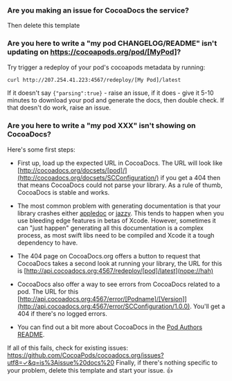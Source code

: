 ### Are you making an issue for CocoaDocs the service? 

Then delete this template

### Are you here to write a "my pod CHANGELOG/README" isn't updating on https://cocoapods.org/pod/[MyPod]?

Try trigger a redeploy of your pod's cocoapods metadata by running:

```sh
curl http://207.254.41.223:4567/redeploy/[My Pod]/latest
```

If it doesn't say `{"parsing":true}` - raise an issue, if it does - give it 5-10 minutes to download your pod and generate the docs, then double check. If that doesn't do work, raise an issue.

### Are you here to write a "my pod XXX" isn't showing on CocoaDocs?

Here's some first steps:

* First up, load up the expected URL in CocoaDocs. The URL will look like [http://cocoadocs.org/docsets/[pod]/](http://cocoadocs.org/docsets/SCConfiguration/) if you get a 404 then that means CocoaDocs could not parse your library. 
  As a rule of thumb, CocoaDocs is stable and works. 
  
* The most common problem with generating documentation is that your library crashes either [appledoc](http://appledoc.gentlebytes.com/appledoc/) or [jazzy](https://github.com/realm/jazzy). This tends to happen when you use bleeding edge features in betas of Xcode. However, sometimes it can "just happen" generating all this documentation is a complex process, as most swift libs need to be compiled and Xcode it a tough dependency to have.

* The 404 page on CocoaDocs.org offers a button to request that CocoaDocs takes a second look at running your library, the URL for this is [http://api.cocoadocs.org:4567/redeploy/[pod]/latest](nope://hah)
  
* CocoaDocs also offer a way to see errors from CocoaDocs related to a pod. The URL for this [http://api.cocoadocs.org:4567/error/[Podname]/[Version]](http://api.cocoadocs.org:4567/error/SCConfiguration/1.0.0). You'll get a 404 if there's no logged errors.
  
* You can find out a bit more about CocoaDocs in the [Pod Authors README](http://cocoadocs.org/readme/).

If all of this fails, check for existing issues: https://github.com/CocoaPods/cocoadocs.org/issues?utf8=✓&q=is%3Aissue%20docs%20
Finally, if there's nothing specific to your problem, delete this template and start your issue. :+1:

